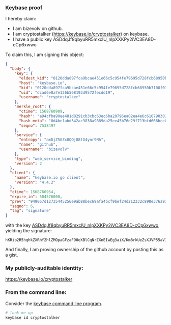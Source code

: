 ### Keybase proof

I hereby claim:

  * I am bizevolv on github.
  * I am cryptostalker (https://keybase.io/cryptostalker) on keybase.
  * I have a public key ASDdqJf8qbyuRR5mxclU_nlpXXKPy2iVC3EA8D-cCp6xwwo

To claim this, I am signing this object:

```json
{
  "body": {
    "key": {
      "eldest_kid": "0120dda897fca9bcae451e66c5c954fe79695d728fcb68950b7100f03f9c0a9eb1c30a",
      "host": "keybase.io",
      "kid": "0120dda897fca9bcae451e66c5c954fe79695d728fcb68950b7100f03f9c0a9eb1c30a",
      "uid": "dcad6e8a7e126b568193d9572fecdd19",
      "username": "cryptostalker"
    },
    "merkle_root": {
      "ctime": 1568760909,
      "hash": "a94cfba90ee481d8291cb3cbc63ec6ba28796ea02ea4e6c61079030372eca37421e409b6f99cfff0aa402801bcc6cfaf67f08cc9ae0ad6614f5fcf3b83d3a4c4",
      "hash_meta": "0d4be1abd342ac3838a9889da25ee45b76d29f713bfd666bce0ea4545f49226a",
      "seqno": 7538497
    },
    "service": {
      "entropy": "amDjZ5GZx8QQj88tG4ynr9Nh",
      "name": "github",
      "username": "bizevolv"
    },
    "type": "web_service_binding",
    "version": 2
  },
  "client": {
    "name": "keybase.io go client",
    "version": "4.4.2"
  },
  "ctime": 1568760954,
  "expire_in": 504576000,
  "prev": "949057d12735445256e9ab88bec69afa4bcf9bef24d212332c898e376a917f62",
  "seqno": 6,
  "tag": "signature"
}
```

with the key [ASDdqJf8qbyuRR5mxclU_nlpXXKPy2iVC3EA8D-cCp6xwwo](https://keybase.io/cryptostalker), yielding the signature:

```
hKRib2R5hqhkZXRhY2hlZMOpaGFzaF90eXBlCqNrZXnEIwEg3aiX/Km8rkUeZsXJVP55aV1yj8tolQtxAPA/nAqescMKp3BheWxvYWTESpcCBsQglJBX0Sc1RFJW6auIvsaa+kvPm+8k0hIzLImON2qRf2LEIL3oE5rhYhD2dsffiOrKxicJWNYXw2G0IsmUfDCovK6QAgHCo3NpZ8RAV7nnB5GtXAcKaE/1qPOqRodbRONcpdbJtL5LK7TvIA80xBkb+mdNTSXP97Urd9UgbhCqqtVjL9oMxExZ2uHFC6hzaWdfdHlwZSCkaGFzaIKkdHlwZQildmFsdWXEINtvEL7hH30m1boZxw2tU7fowH6gaq91Es8vrcPYuWy9o3RhZ80CAqd2ZXJzaW9uAQ==

```

And finally, I am proving ownership of the github account by posting this as a gist.

### My publicly-auditable identity:

https://keybase.io/cryptostalker

### From the command line:

Consider the [keybase command line program](https://keybase.io/download).

```bash
# look me up
keybase id cryptostalker
```
